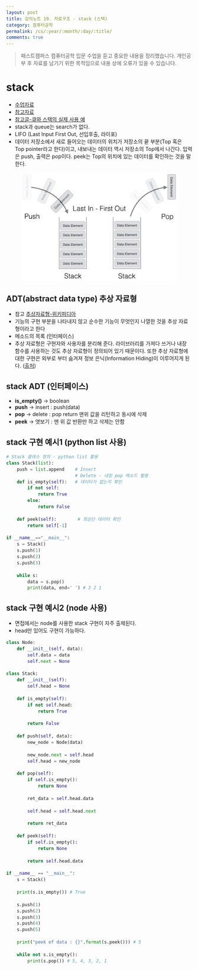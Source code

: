 ```yaml
---
layout: post
title: 강의노트 19. 자료구조 - stack (스택)
category: 컴퓨터공학
permalink: /cs/:year/:month/:day/:title/
comments: true
---
```

> 패스트캠퍼스 컴퓨터공학 입문 수업을 듣고 중요한 내용을 정리했습니다. 개인공부 후 자료를 남기기 위한 목적임으로 내용 상에 오류가 있을 수 있습니다.

# stack
- [수업자료](https://github.com/ythwork/ComputerScienceSchool/blob/master/lecture/datastructure/stack_queue/stack_queue.pdf)
- [참고자료](http://blog.eairship.kr/210)
- [참고글-큐와 스택의 실제 사용 예](http://hashcode.co.kr/questions/1830/%EC%9E%90%EB%A3%8C%EA%B5%AC%EC%A1%B0%ED%81%90-%EC%99%80-%EC%8A%A4%ED%83%9D%EC%9D%98-%EC%8B%A4%EC%A0%9C-%EC%82%AC%EC%9A%A9%EC%98%88%EB%A5%BC-%EC%95%8C%EA%B3%A0%EC%8B%B6%EC%8A%B5%EB%8B%88%EB%8B%A4)
- stack과 queue는 search가 없다.
- LIFO (Last Input First Out, 선입후출, 라이포)
- 데이터 저장소에서 새로 들어오는 데이터의 위치가 저장소의 끝 부분(Top 혹은 Top pointer라고 한다)이고, 내보내는 데이터 역시 저장소의 Top에서 나간다. 입력은 push, 출력은 pop이다. peek는 Top의 위치에 있는 데이터를 확인하는 것을 말한다.

<center>
 <figure>
 <img src="/assets/post-img/cs/stack.jpg" alt="views">
 <figcaption></figcaption>
 </figure>
 </center>

## ADT(abstract data type) 추상 자료형
- 참고 [추상자료형-위키피디아](https://ko.wikipedia.org/wiki/%EC%B6%94%EC%83%81_%EC%9E%90%EB%A3%8C%ED%98%95)
- 기능의 구현 부분을 나타내지 않고 순수한 기능이 무엇인지 나열한 것을 추상 자료형이라고 한다
- 메소드의 목록 (인터페이스)
- 추상 자료형은 구현자와 사용자를 분리해 준다. 라이브러리를 가져다 쓰거나 내장 함수를 사용하는 것도 추상 자료형이 정의되어 있기 때문이다. 또한 추상 자료형에 대한 구현은 외부로 부터 숨겨져 정보 은닉(Information Hiding)이 이루어지게 된다. ([출처](http://ledgku.tistory.com/41))

## stack ADT (인터페이스)
- **is_empty()** -> boolean
- **push** -> insert : push(data)
- **pop** -> delete : pop return 맨위 값을 리턴하고 동시에 삭제
- **peek** -> 엿보기 : 맨 위 값 반환만 하고 삭제는 안함

## stack 구현 예시1 (python list 사용)

```python
# Stack 클래스 정의 - python list 활용
class Stack(list):
    push = list.append    # Insert
                          # Delete - 내장 pop 메소드 활용
    def is_empty(self):   # 데이터가 없는지 확인
        if not self:
            return True
        else:
            return False

    def peek(self):        # 최상단 데이터 확인
        return self[-1]

if __name__=="__main__":
    s = Stack()
    s.push(1)
    s.push(2)
    s.push(3)

    while s:
        data = s.pop()
        print(data, end=' ') # 3 2 1
```

## stack 구현 예시2 (node 사용)
- 면접에서는 node를 사용한 stack 구현이 자주 출제된다.
- head만 있어도 구현이 가능하다.

```python
class Node:
    def __init__(self, data):
        self.data = data
        self.next = None

class Stack:
    def __init__(self):
        self.head = None

    def is_empty(self):
        if not self.head:
            return True

        return False

    def push(self, data):
        new_node = Node(data)

        new_node.next = self.head
        self.head = new_node

    def pop(self):
        if self.is_empty():
            return None

        ret_data = self.head.data

        self.head = self.head.next

        return ret_data

    def peek(self):
        if self.is_empty():
            return None

        return self.head.data

if __name__ == "__main__":
    s = Stack()

    print(s.is_empty()) # True

    s.push(1)
    s.push(2)
    s.push(3)
    s.push(4)
    s.push(5)

    print("peek of data : {}".format(s.peek())) # 5

    while not s.is_empty():
        print(s.pop()) # 5, 4, 3, 2, 1
```

